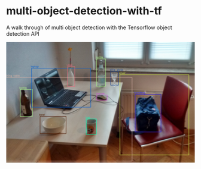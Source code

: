 # multi-object-detection-with-tf
A walk through of multi object detection with the Tensorflow object detection API

<div>
 <span align="left">
  <img width="1200" heigt="500" src="https://github.com/Nnamaka/multi-object-detection-with-tf/blob/main/image.jpg">
</span>
